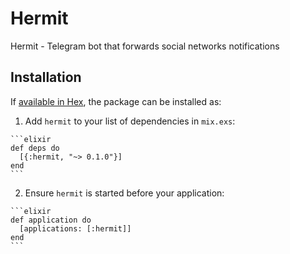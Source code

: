# Hermit

Hermit - Telegram bot that forwards social networks notifications

## Installation

If [available in Hex](https://hex.pm/docs/publish), the package can be installed as:

  1. Add `hermit` to your list of dependencies in `mix.exs`:

    ```elixir
    def deps do
      [{:hermit, "~> 0.1.0"}]
    end
    ```

  2. Ensure `hermit` is started before your application:

    ```elixir
    def application do
      [applications: [:hermit]]
    end
    ```

